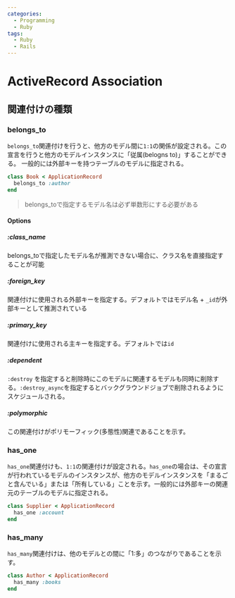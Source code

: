 ```yaml
---
categories:
  - Programming
  - Ruby
tags:
  - Ruby
  - Rails
---
```


# ActiveRecord Association

## 関連付けの種類

### belongs_to

`belongs_to`関連付けを行うと、他方のモデル間に`1:1`の関係が設定される。この宣言を行うと他方のモデルインスタンスに「従属(belogns to)」することができる。 一般的には外部キーを持つテーブルのモデルに指定される。

```ruby
class Book < ApplicationRecord
  belongs_to :author
end
```

<!-- TODO PlantUMLで生成 -->

> belongs_toで指定するモデル名は必ず単数形にする必要がある

#### Options

##### :class_name

belongs_toで指定したモデル名が推測できない場合に、クラス名を直接指定することが可能

##### :foreign_key

関連付けに使用される外部キーを指定する。デフォルトではモデル名 + `_id`が外部キーとして推測されている

##### :primary_key

関連付けに使用される主キーを指定する。デフォルトでは`id`

##### :dependent

`:destroy` を指定すると削除時にこのモデルに関連するモデルも同時に削除する。`:destroy_async`を指定するとバックグラウンドジョブで削除されるようにスケジュールされる。

##### :polymorphic

この関連付けがポリモーフィック(多態性)関連であることを示す。

### has_one

`has_one`関連付けも、`1:1`の関連付けが設定される。`has_one`の場合は、その宣言が行われているモデルのインスタンスが、他方のモデルインスタンスを「まるごと含んでいる」または「所有している」ことを示す。一般的には外部キーの関連元のテーブルのモデルに指定される。

```ruby
class Supplier < ApplicationRecord
  has_one :account
end
```

### has_many

`has_many`関連付けは、他のモデルとの間に「1:多」のつながりであることを示す。

```ruby
class Author < ApplicationRecord
  has_many :books
end
```
